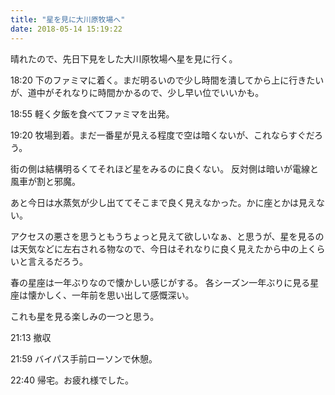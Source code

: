```yaml
---
title: "星を見に大川原牧場へ"
date: 2018-05-14 15:19:22
---
```


晴れたので、先日下見をした大川原牧場へ星を見に行く。

18:20 下のファミマに着く。まだ明るいので少し時間を潰してから上に行きたいが、道中がそれなりに時間かかるので、少し早い位でいいかも。

18:55 軽く夕飯を食べてファミマを出発。

19:20 牧場到着。まだ一番星が見える程度で空は暗くないが、これならすぐだろう。

街の側は結構明るくてそれほど星をみるのに良くない。
反対側は暗いが電線と風車が割と邪魔。

あと今日は水蒸気が少し出ててそこまで良く見えなかった。かに座とかは見えない。

アクセスの悪さを思うともうちょっと見えて欲しいなぁ、と思うが、星を見るのは天気などに左右される物なので、今日はそれなりに良く見えたから中の上くらいと言えるだろう。

春の星座は一年ぶりなので懐かしい感じがする。
各シーズン一年ぶりに見る星座は懐かしく、一年前を思い出して感慨深い。

これも星を見る楽しみの一つと思う。

21:13 撤収

21:59 バイパス手前ローソンで休憩。

22:40 帰宅。お疲れ様でした。
